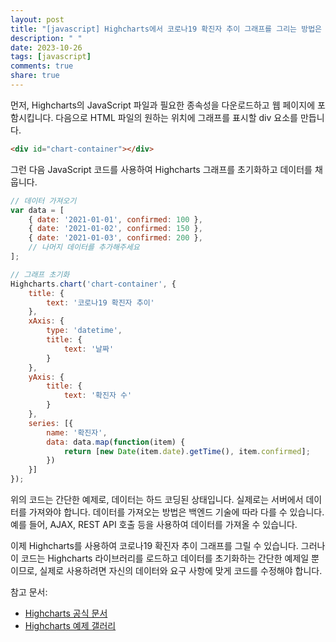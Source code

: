 ```yaml
---
layout: post
title: "[javascript] Highcharts에서 코로나19 확진자 추이 그래프를 그리는 방법은 무엇인가요?"
description: " "
date: 2023-10-26
tags: [javascript]
comments: true
share: true
---
```


먼저, Highcharts의 JavaScript 파일과 필요한 종속성을 다운로드하고 웹 페이지에 포함시킵니다. 다음으로 HTML 파일의 원하는 위치에 그래프를 표시할 div 요소를 만듭니다.

```html
<div id="chart-container"></div>
```

그런 다음 JavaScript 코드를 사용하여 Highcharts 그래프를 초기화하고 데이터를 채웁니다.

```javascript
// 데이터 가져오기
var data = [
    { date: '2021-01-01', confirmed: 100 },
    { date: '2021-01-02', confirmed: 150 },
    { date: '2021-01-03', confirmed: 200 },
    // 나머지 데이터를 추가해주세요
];

// 그래프 초기화
Highcharts.chart('chart-container', {
    title: {
        text: '코로나19 확진자 추이'
    },
    xAxis: {
        type: 'datetime',
        title: {
            text: '날짜'
        }
    },
    yAxis: {
        title: {
            text: '확진자 수'
        }
    },
    series: [{
        name: '확진자',
        data: data.map(function(item) {
            return [new Date(item.date).getTime(), item.confirmed];
        })
    }]
});
```

위의 코드는 간단한 예제로, 데이터는 하드 코딩된 상태입니다. 실제로는 서버에서 데이터를 가져와야 합니다. 데이터를 가져오는 방법은 백엔드 기술에 따라 다를 수 있습니다. 예를 들어, AJAX, REST API 호출 등을 사용하여 데이터를 가져올 수 있습니다.

이제 Highcharts를 사용하여 코로나19 확진자 추이 그래프를 그릴 수 있습니다. 그러나 이 코드는 Highcharts 라이브러리를 로드하고 데이터를 초기화하는 간단한 예제일 뿐이므로, 실제로 사용하려면 자신의 데이터와 요구 사항에 맞게 코드를 수정해야 합니다.

참고 문서:
- [Highcharts 공식 문서](https://www.highcharts.com/docs/index)
- [Highcharts 예제 갤러리](https://www.highcharts.com/demo)